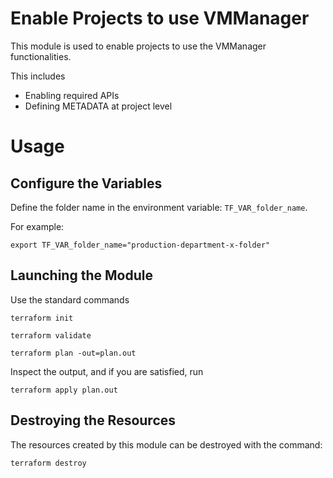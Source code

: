 #  Enable Projects to use VMManager

This module is used to enable projects to use the VMManager functionalities.

This includes

*   Enabling required APIs
*   Defining METADATA at project level

# Usage

## Configure the Variables

Define the folder name in the environment variable: `TF_VAR_folder_name`.

For example:

```
export TF_VAR_folder_name="production-department-x-folder"
```

## Launching the Module

Use the standard commands

```
terraform init
```

```
terraform validate
```

```
terraform plan -out=plan.out
```

Inspect the output, and if you are satisfied, run

```
terraform apply plan.out
```

## Destroying the Resources

The resources created by this module can be destroyed with the command:

```
terraform destroy
```
